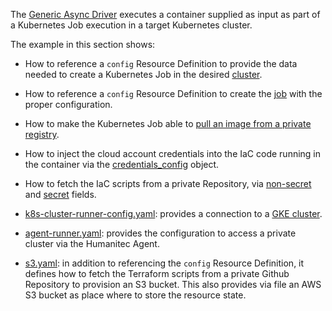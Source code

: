 The [Generic Async Driver](https://developer.humanitec.com/integration-and-extensions/drivers/generic-drivers/generic-async/) executes a container supplied as input as part of a Kubernetes Job execution in a target Kubernetes cluster.

The example in this section shows:

* How to reference a `config` Resource Definition to provide the data needed to create a Kubernetes Job in the desired [cluster](https://developer.humanitec.com/integration-and-extensions/drivers/generic-drivers/generic-async/#cluster-object).
* How to reference a `config` Resource Definition to create the [job](https://developer.humanitec.com/integration-and-extensions/drivers/generic-drivers/generic-async/#job-object) with the proper configuration.
* How to make the Kubernetes Job able to [pull an image from a private registry](https://kubernetes.io/docs/tasks/configure-pod-container/pull-image-private-registry).
* How to inject the cloud account credentials into the IaC code running in the container via the [credentials_config](https://developer.humanitec.com/integration-and-extensions/drivers/generic-drivers/generic-async/#credentials_config-object) object.
* How to fetch the IaC scripts from a private Repository, via [non-secret](https://developer.humanitec.com/integration-and-extensions/drivers/generic-drivers/generic-async/#source-object) and [secret](https://developer.humanitec.com/integration-and-extensions/drivers/generic-drivers/generic-async/#source-object-1) fields.

* [k8s-cluster-runner-config.yaml](k8s-cluster-runner-config.yaml): provides a connection to a [GKE cluster](https://developer.humanitec.com/integration-and-extensions/drivers/k8-drivers/gke-cluster/).
* [agent-runner.yaml](agent-runner.yaml): provides the configuration to access a private cluster via the Humanitec Agent.
* [s3.yaml](s3.yaml): in addition to referencing the `config` Resource Definition, it defines how to fetch the Terraform scripts from a private Github Repository to provision an S3 bucket. This also provides via file an AWS S3 bucket as place where to store the resource state.
